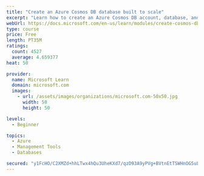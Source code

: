 ```yaml
---
title: "Create an Azure Cosmos DB database built to scale"
excerpt: "Learn how to create an Azure Cosmos DB account, database, and container built to scale as your application grows."
webUrl: https://docs.microsoft.com/en-us/learn/modules/create-cosmos-db-for-scale/
type: course
price: Free
length: PT35M
ratings:
  count: 4527
  average: 4.659377
heat: 50

provider:
  name: Microsoft Learn
  domain: microsoft.com
  images:
    - url: /assets/images/organizations/microsoft.com-50x50.jpg
      width: 50
      height: 50

levels:
  - Beginner

topics:
  - Azure
  - Management Tools
  - Databases

secured: "y1FcHO/C2XMZd+hhLTwx4hQu3UheKXd7/qzD93A9yPVg+BVtnEtTSWHnOG5uL5lpm7Z5D3mOKGdmy+4ZuhvFIgLEdK9rMKlcNXXGrNCc9iIr8RmOD1qEkk0aZ50A2U8OnNddEx37udAMqcDzIQcLhyRuUP8biN5YbVe6fBatws5NYd98WXwA/zacDekoqttp7HjZGyM0FpP2rEUjVaeSt2NrIU3FXCxtWYUKHvZvN+xdwMhIbeCrAHHDfeOp5swqs+eSU1ngGUTAM9UY5Ht+xUFmhS0AxqbPhHFhXMxCHU63GPGJRmY25YZcGO6dQTmw4AE4qLVn1E/c8eIWA93U0TOMvu0NvyKb4jYk7RjaffJsnHzKhC0TyrtjwuVAJXDHywxStd8bUsWY+UBwit+67EW4QNlXv13z+h3hUjobcoo=;ot4FDh9y4aiCafM/oyYp6g=="
---
```


